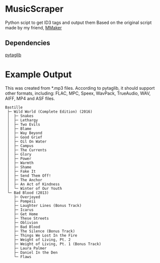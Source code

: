 # MusicScraper
Python scipt to get ID3 tags and output them
Based on the original script made by my friend, [MMaker](https://github.com/stysmmaker)

## Dependencies
[pytaglib](https://pypi.python.org/pypi/pytaglib)

# Example Output
This was created from \*.mp3 files. According to pytaglib, it should support other formats, including:
FLAC, MPC, Speex, WavPack, TrueAudio, WAV, AIFF, MP4 and ASF files.

```
Bastille
 ├─ Wild World (Complete Edition) (2016)
 │  ├─ Snakes
 │  ├─ Lethargy
 │  ├─ Two Evils
 │  ├─ Blame
 │  ├─ Way Beyond
 │  ├─ Good Grief
 │  ├─ Oil On Water
 │  ├─ Campus
 │  ├─ The Currents
 │  ├─ Glory
 │  ├─ Power
 │  ├─ Warmth
 │  ├─ Shame
 │  ├─ Fake It
 │  ├─ Send Them Off!
 │  ├─ The Anchor
 │  ├─ An Act of Kindness
 │  └─ Winter of Our Youth
 └─ Bad Blood (2013)
    ├─ Overjoyed
    ├─ Pompeii
    ├─ Laughter Lines (Bonus Track)
    ├─ Icarus
    ├─ Get Home
    ├─ These Streets
    ├─ Oblivion
    ├─ Bad Blood
    ├─ The Silence (Bonus Track)
    ├─ Things We Lost In the Fire
    ├─ Weight of Living, Pt. 2
    ├─ Weight of Living, Pt. 1 (Bonus Track)
    ├─ Laura Palmer
    ├─ Daniel In the Den
    └─ Flaws
```
